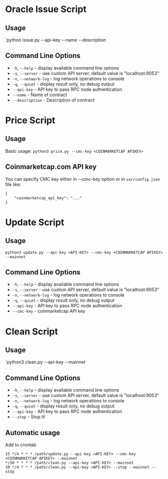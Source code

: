 # Oracle Issue Script

## Usage

`python issue.py --api-key <API-KEY> --name <name> --description <description>

## Command Line Options

- `-h`, `--help` - display available command line options
- `-s`, `--server` - use custom API server, default value is "localhost:9053"
- `-n`, `--network-log` - log network operations to console
- `-q`, `--quiet` - display result only, no debug output
- `--api-key` - API key to pass RPC node authentication
- `--name` - Name of contract
- `--description` - Description of contract


# Price Script

## Usage

Basic usage: `python3 price.py --cmc-key <COINMARKETCAP APIKEY>`

## Coinmarketcap.com API key

You can specify CMC key either in --cmc-key option or in `var/config.json` file like:
```
{
    "coinmarketcap_api_key": "..."
}
```

# Update Script

## Usage

`python3 update.py --api-key <API-KEY> --cmc-key <COINMARKETCAP APIKEY> --mainnet`

## Command Line Options

- `-h`, `--help` - display available command line options
- `-s`, `--server` - use custom API server, default value is "localhost:9053"
- `-n`, `--network-log` - log network operations to console
- `-q`, `--quiet` - display result only, no debug output
- `--api-key` - API key to pass RPC node authentication
- `--cmc-key` - coinmarketcap API key


# Clean Script

## Usage

`python3 clean.py --api-key <API-KEY> --mainnet

## Command Line Options

- `-h`, `--help` - display available command line options
- `-s`, `--server` - use custom API server, default value is "localhost:9053"
- `-n`, `--network-log` - log network operations to console
- `-q`, `--quiet` - display result only, no debug output
- `--api-key` - API key to pass RPC node authentication
- `--stop` - Stop it!


## Automatic usage

Add to crontab
```cron
15 */4 * * * /path/update.py --api-key <API-KEY> --cmc-key <COINMARKETCAP APIKEY> --mainnet
*/30 * * * * /path/clean.py --api-key <API-KEY> --mainnet
10 */4 * * * /path/clean.py --api-key <API-KEY> --stop --mainnet --stop
```
